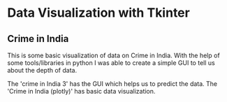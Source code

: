 # Data Visualization with Tkinter

## Crime in India
This is some basic visualization of data on Crime in India.
With the help of some tools/libraries in python I was able to create a simple GUI to tell us about the depth of data.

The 'crime in India 3' has the GUI which helps us to predict the data.
The 'Crime in India (plotly)' has basic data visualization.

